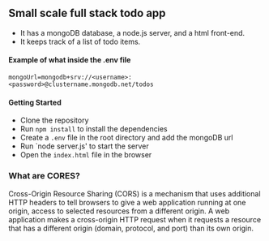 ## Small scale full stack todo app
- It has a mongoDB database, a node.js server, and a html front-end.
- It keeps track of a list of todo items.


#### Example of what inside the .env file
```env
mongoUrl=mongodb+srv://<username>:<password>@clustername.mongodb.net/todos
```

#### Getting Started
- Clone the repository
- Run `npm install` to install the dependencies
- Create a `.env` file in the root directory and add the mongoDB url
- Run `node server.js' to start the server
- Open the `index.html` file in the browser

### What are CORES?

Cross-Origin Resource Sharing (CORS) is a mechanism that uses additional HTTP headers to tell browsers to give a web application running at one origin, access to selected resources from a different origin. A web application makes a cross-origin HTTP request when it requests a resource that has a different origin (domain, protocol, and port) than its own origin.

